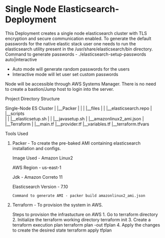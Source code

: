 # Single Node Elasticsearch-Deployment

This Deployment creates a single node elasticsearch cluster with TLS encryption and secure communication enabled. To generate the default passwords for the native elastic stack user one needs to run the elasticsearch utility present in the /usr/share/elasticsearch/bin directory.
Command to generate passwords - ./elasticsearch-setup-passwords auto|interactive
- Auto mode will generate random passwords for the users
- Interactive mode will let user set custom passwords

Node will be accessible through AWS Systems Manager. There is no need to create a bastion/Jump host to login into the server. 

Project Directory Structure

Single-Node ES Cluster
       |
       |__Packer
       |     |
       |     |__files
       |     |     |__elasticsearch.repo
       |     |__scripts     
       |     |     |__elasticsetup.sh
       |     |     |__javasetup.sh
       |     |__amazonlinux2_ami.json
       |
       |__Terraform
             |
             |__main.tf
             |__provider.tf
             |__variables.tf
             |__terraform.tfvars

Tools Used
1. Packer - To create the pre-baked AMI containing elasticsearch installation and configs.

    Image Used - Amazon Linux2

    AWS Region - us-east-1

    Jdk - Amazon Correto 11

    Elasticsearch Version - 7.10
 
       Command to generate AMI - packer build amazonlinux2_ami.json

2. Terraform - To provision the system in AWS.

   Steps to provision the infrastucture on AWS
       1.  Go to terraform directory
       2.  Initialize the terraform working directory
               terraform init 
       3.  Create a terraform execution plan
               terraform plan -out tfplan
       4.  Apply the changes to create the desired state 
               terraform apply tfplan
    
